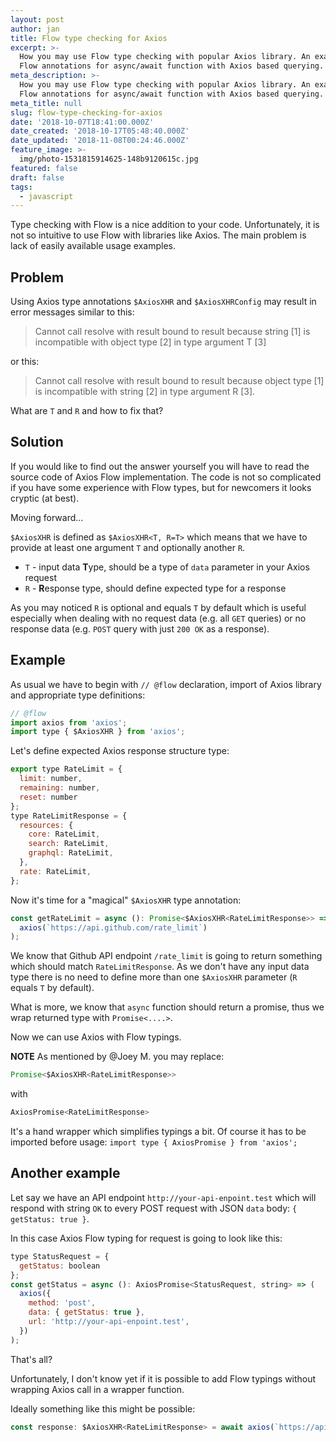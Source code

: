 ```yaml
---
layout: post
author: jan
title: Flow type checking for Axios
excerpt: >-
  How you may use Flow type checking with popular Axios library. An example of
  Flow annotations for async/await function with Axios based querying.
meta_description: >-
  How you may use Flow type checking with popular Axios library. An example of
  Flow annotations for async/await function with Axios based querying.
meta_title: null
slug: flow-type-checking-for-axios
date: '2018-10-07T18:41:00.000Z'
date_created: '2018-10-17T05:48:40.000Z'
date_updated: '2018-11-08T00:24:46.000Z'
feature_image: >-
  img/photo-1531815914625-148b9120615c.jpg
featured: false
draft: false
tags:
  - javascript
---
```

Type checking with Flow is a nice addition to your code. Unfortunately, it is not so intuitive to use Flow with libraries like Axios. The main problem is lack of easily available usage examples.

## Problem

Using Axios type annotations `$AxiosXHR` and `$AxiosXHRConfig` may result in error messages similar to this:

> Cannot call resolve with result bound to result because string [1] is incompatible with object type [2] in type argument T [3]

or this:

> Cannot call resolve with result bound to result because object type [1] is incompatible with string [2] in type argument R [3].

What are `T` and `R` and how to fix that?

## Solution

If you would like to find out the answer yourself you will have to read the source code of Axios Flow implementation. The code is not so complicated if you have some experience with Flow types, but for newcomers it looks cryptic (at best).

Moving forward...

`$AxiosXHR` is defined as `$AxiosXHR<T, R=T>` which means that we have to provide at least one argument `T` and optionally another `R`.

- `T` - input data **T**ype, should be a type of `data` parameter in your Axios request
- `R` - **R**esponse type, should define expected type for a response

As you may noticed `R` is optional and equals `T` by default which is useful especially when dealing with no request data (e.g. all `GET` queries) or no response data (e.g. `POST` query with just `200 OK` as a response).

## Example

As usual we have to begin with `// @flow` declaration, import of Axios library and appropriate type definitions:

```javascript
// @flow
import axios from 'axios';
import type { $AxiosXHR } from 'axios';
```

Let's define expected Axios response structure type:

```javascript
export type RateLimit = {
  limit: number,
  remaining: number,
  reset: number
};
type RateLimitResponse = {
  resources: {
    core: RateLimit,
    search: RateLimit,
    graphql: RateLimit,
  },
  rate: RateLimit,
};
```

Now it's time for a "magical" `$AxiosXHR` type annotation:

```javascript
const getRateLimit = async (): Promise<$AxiosXHR<RateLimitResponse>> => (
  axios(`https://api.github.com/rate_limit`)
);
```

We know that Github API endpoint `/rate_limit` is going to return something which should match `RateLimitResponse`. As we don't have any input data type there is no need to define more than one `$AxiosXHR` parameter (`R` equals `T`  by default).

What is more, we know that `async` function should return a promise, thus we wrap returned type with `Promise<....>`.

Now we can use Axios with Flow typings.

**NOTE**
As mentioned by @Joey M. you may replace:
```javascript
Promise<$AxiosXHR<RateLimitResponse>>
```
with
```javascript
AxiosPromise<RateLimitResponse>
```
It's a hand wrapper which simplifies typings a bit. Of course it has to be imported before usage: `import type { AxiosPromise } from 'axios';`

## Another example

Let say we have an API endpoint `http://your-api-enpoint.test` which will respond with string `OK` to every POST request with JSON `data` body: `{ getStatus: true }`.

In this case Axios Flow typing for request is going to look like this:

```javascript
type StatusRequest = {
  getStatus: boolean
};
const getStatus = async (): AxiosPromise<StatusRequest, string> => (
  axios({
    method: 'post',
    data: { getStatus: true },
    url: 'http://your-api-enpoint.test',
  })
);
```

That's all?

Unfortunately, I don't know yet if it is possible to add Flow typings without wrapping Axios call in a wrapper function.

Ideally something like this might be possible:

```javascript
const response: $AxiosXHR<RateLimitResponse> = await axios(`https://api.github.com/rate_limit`);
```


